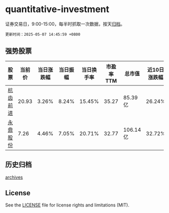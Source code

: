 # quantitative-investment

证券交易日，9:00-15:00，每半时抓取一次数据，按天[归档](archives)。

`更新时间：2025-05-07 14:45:59 +0800`

## 强势股票

|股票|当前价|当日涨跌幅|当日振幅|当日换手率|市盈率TTM|总市值|近10日涨跌幅|
|----|----|----|----|----|----|----|----|
|[杭齿前进](https://xueqiu.com/S/SH601177)|20.93|3.26%|8.24%|15.45%|35.27|85.39亿|26.24%|
|[永鼎股份](https://xueqiu.com/S/SH600105)|7.26|4.46%|7.05%|20.71%|32.77|106.14亿|32.72%|

## 历史归档

[archives](archives)

## License

See the [LICENSE](LICENSE) file for license rights and limitations (MIT).
